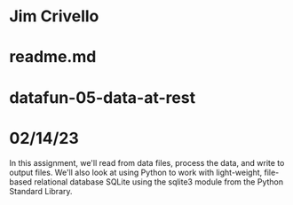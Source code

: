 # Jim Crivello
   
# readme.md  
   
# datafun-05-data-at-rest 
   
# 02/14/23


In this assignment, we'll read from data files, process the data, and write to output files. We'll also look at using Python to work with light-weight, file-based relational database SQLite using the sqlite3 module from the Python Standard Library.  